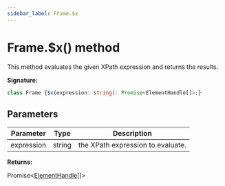 ```yaml
---
sidebar_label: Frame.$x
---
```

# Frame.$x() method

This method evaluates the given XPath expression and returns the results.

**Signature:**

```typescript
class Frame {$x(expression: string): Promise<ElementHandle[]>;}
```

## Parameters

|  Parameter | Type | Description |
|  --- | --- | --- |
|  expression | string | the XPath expression to evaluate. |

**Returns:**

Promise&lt;[ElementHandle](./puppeteer.elementhandle.md)\[\]&gt;

